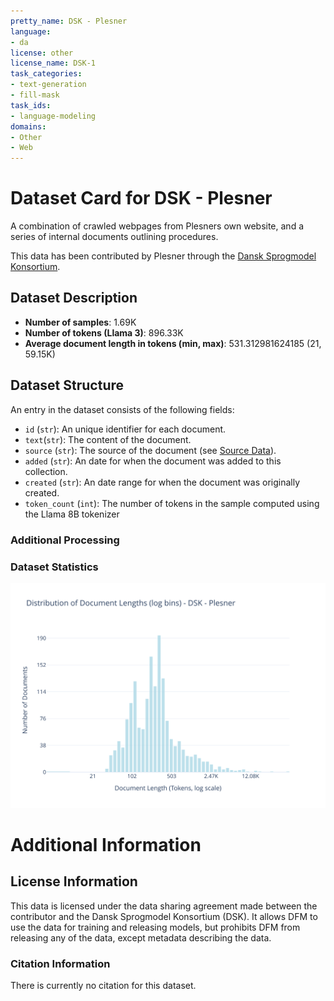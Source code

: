 ```yaml
---
pretty_name: DSK - Plesner
language:
- da
license: other
license_name: DSK-1
task_categories:
- text-generation
- fill-mask
task_ids:
- language-modeling
domains:
- Other
- Web
---
```


# Dataset Card for DSK - Plesner

<!-- START-SHORT DESCRIPTION -->
A combination of crawled webpages from Plesners own website, and a series of internal documents outlining procedures.
<!-- END-SHORT DESCRIPTION -->

This data has been contributed by Plesner through the [Dansk Sprogmodel Konsortium](https://alexandra.dk/dsk).


## Dataset Description

<!-- START-DESC-STATS -->
- **Number of samples**: 1.69K
- **Number of tokens (Llama 3)**: 896.33K
- **Average document length in tokens (min, max)**: 531.312981624185 (21, 59.15K)
<!-- END-DESC-STATS -->


## Dataset Structure
An entry in the dataset consists of the following fields:

- `id` (`str`): An unique identifier for each document.
- `text`(`str`): The content of the document.
- `source` (`str`): The source of the document (see [Source Data](#source-data)).
- `added` (`str`): An date for when the document was added to this collection.
- `created` (`str`): An date range for when the document was originally created.
- `token_count` (`int`): The number of tokens in the sample computed using the Llama 8B tokenizer


### Additional Processing


### Dataset Statistics

<!-- START-DATASET PLOTS -->
<p align="center">
<img src="./images/dist_document_length.svg" width="600" style="margin-right: 10px;" />
</p>
<!-- END-DATASET PLOTS -->


# Additional Information

## License Information
This data is licensed under the data sharing agreement made between the contributor and the Dansk Sprogmodel Konsortium (DSK). 
It allows DFM to use the data for training and releasing models, but prohibits DFM from releasing any of the data, except metadata describing the data. 

### Citation Information

There is currently no citation for this dataset.
